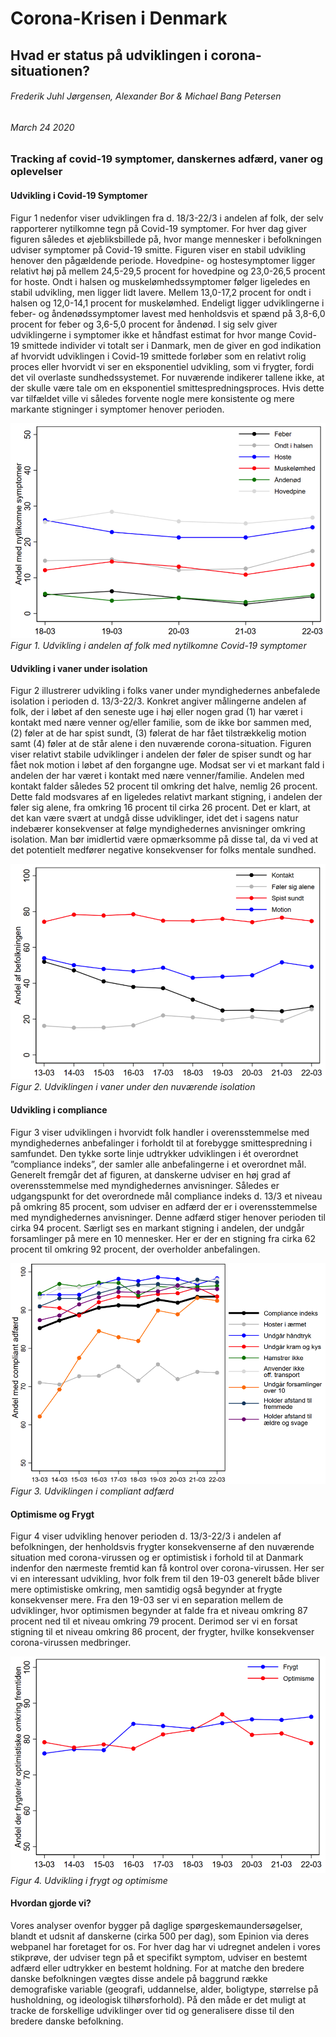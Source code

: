 # Corona-Krisen i Denmark

## Hvad er status på udviklingen i corona-situationen?
###### *Frederik Juhl Jørgensen, Alexander Bor & Michael Bang Petersen*  
###### *March 24 2020*

### Tracking af covid-19 symptomer, danskernes adfærd, vaner og oplevelser 

#### Udvikling i Covid-19 Symptomer
Figur 1 nedenfor viser udviklingen fra d. 18/3-22/3 i andelen af folk, der selv rapporterer nytilkomne tegn på Covid-19 symptomer. For hver dag giver figuren således et øjebliksbillede på, hvor mange mennesker i befolkningen udviser symptomer på Covid-19 smitte. Figuren viser en stabil udvikling henover den pågældende periode. Hovedpine- og hostesymptomer ligger relativt høj på mellem 24,5-29,5 procent for hovedpine og 23,0-26,5 procent for hoste. Ondt i halsen og muskelømhedssymptomer følger ligeledes en stabil udvikling, men ligger lidt lavere. Mellem 13,0-17,2 procent for ondt i halsen og 12,0-14,1 procent for muskelømhed. Endeligt ligger udviklingerne i feber- og åndenødssymptomer lavest med henholdsvis et spænd på 3,8-6,0 procent for feber og 3,6-5,0 procent for åndenød. I sig selv giver udviklingerne i symptomer ikke et håndfast estimat for hvor mange Covid-19 smittede individer vi totalt ser i Danmark, men de giver en god indikation af hvorvidt udviklingen i Covid-19 smittede forløber som en relativt rolig proces eller hvorvidt vi ser en eksponentiel udvikling, som vi frygter, fordi det vil overlaste sundhedssystemet. For nuværende indikerer tallene ikke, at der skulle være tale om en eksponentiel smittespredningsproces. Hvis dette var tilfældet ville vi således forvente nogle mere konsistente og mere markante stigninger i symptomer henover perioden. 

![Figur 1](https://raw.githubusercontent.com/centre-for-humanities-computing/HOPE_website_content/master/images/coronaKrisenIDK_figur1.png)
*Figur 1. Udvikling i andelen af folk med nytilkomne Covid-19 symptomer*

#### Udvikling i vaner under isolation
Figur 2 illustrerer udvikling i folks vaner under myndighedernes anbefalede isolation i perioden d. 13/3-22/3. Konkret angiver målingerne andelen af folk, der i løbet af den seneste uge i høj eller nogen grad (1) har været i kontakt med nære venner og/eller familie, som de ikke bor sammen med, (2) føler at de har spist sundt, (3) følerat de har fået tilstrækkelig motion samt (4) føler at de står alene i den nuværende corona-situation.
    Figuren viser relativt stabile udviklinger i andelen der føler de spiser sundt og har fået nok motion i løbet af den forgangne uge. Modsat ser vi et markant fald i andelen der har været i kontakt med nære venner/familie. Andelen med kontakt falder således 52 procent til omkring det halve, nemlig 26 procent. Dette fald modsvares af en ligeledes relativt markant stigning, i andelen der føler sig alene, fra omkring 16 procent til cirka 26 procent. Det er klart, at det kan være svært at undgå disse udviklinger, idet det i sagens natur indebærer konsekvenser at følge myndighedernes anvisninger omkring isolation. Man bør imidlertid være opmærksomme på disse tal, da vi ved at det potentielt medfører negative konsekvenser for folks mentale sundhed. 

![Figur 2](https://raw.githubusercontent.com/centre-for-humanities-computing/HOPE_website_content/master/images/coronaKrisenIDK_figur2.png)
*Figur 2. Udviklingen i vaner under den nuværende isolation*

#### Udvikling i compliance 
Figur 3 viser udviklingen i hvorvidt folk handler i overensstemmelse med myndighedernes anbefalinger i forholdt til at forebygge smittespredning i samfundet. Den tykke sorte linje udtrykker udviklingen i ét overordnet ”compliance indeks”, der samler alle anbefalingerne i et overordnet mål. 
    Generelt fremgår det af figuren, at danskerne udviser en høj grad af overensstemmelse med myndighedernes anvisninger. Således er udgangspunkt for det overordnede mål compliance indeks d. 13/3 et niveau på omkring 85 procent, som udviser en adfærd der er i overensstemmelse med myndighedernes anvisninger. Denne adfærd stiger henover perioden til cirka 94 procent. Særligt ses en markant stigning i andelen, der undgår forsamlinger på mere en 10 mennesker. Her er der en stigning fra cirka 62 procent til omkring 92 procent, der overholder anbefalingen. 

![Figur 3](https://raw.githubusercontent.com/centre-for-humanities-computing/HOPE_website_content/master/images/coronaKrisenIDK_figur3.png)
*Figur 3. Udviklingen i compliant adfærd*

#### Optimisme og Frygt 
Figur 4 viser udvikling henover perioden d. 13/3-22/3 i andelen af befolkningen, der henholdsvis frygter konsekvenserne af den nuværende situation med corona-virussen og er optimistisk i forhold til at Danmark indenfor den nærmeste fremtid kan få kontrol over corona-virussen. Her ser vi en interessant udvikling, hvor folk frem til den 19-03 generelt både bliver mere optimistiske omkring, men samtidig også begynder at frygte konsekvenser mere. Fra den 19-03 ser vi en separation mellem de udviklinger, hvor optimismen begynder at falde fra et niveau omkring 87 procent ned til et niveau omkring 79 procent. Derimod ser vi en forsat stigning til et niveau omkring 86 procent, der frygter, hvilke konsekvenser corona-virussen medbringer. 

![Figur 4](https://raw.githubusercontent.com/centre-for-humanities-computing/HOPE_website_content/master/images/coronaKrisenIDK_figur4.png)
*Figur 4. Udvikling i frygt og optimisme*

#### Hvordan gjorde vi?
Vores analyser ovenfor bygger på daglige spørgeskemaundersøgelser, blandt et udsnit af danskerne (cirka 500 per dag), som Epinion via deres webpanel har foretaget for os. For hver dag har vi udregnet andelen i vores stikprøve, der udviser tegn på et specifikt symptom, udviser en bestemt adfærd eller udtrykker en bestemt holdning. For at matche den bredere danske befolkningen vægtes disse andele på baggrund række demografiske variable (geografi, uddannelse, alder, boligtype, størrelse på husholdning, og ideologisk tilhørsforhold). På den måde er det muligt at tracke de forskellige udviklinger over tid og generalisere disse til den bredere danske befolkning.
